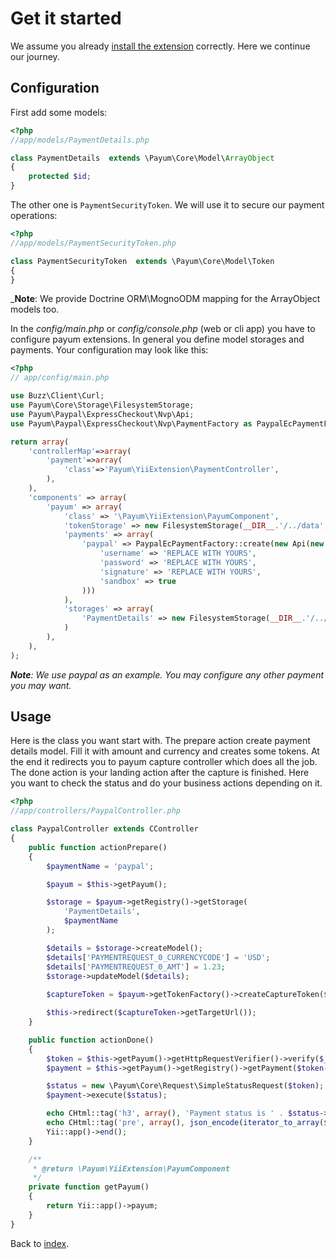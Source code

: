 # Get it started

We assume you already [install the extension](installation.md) correctly. Here we continue our journey.

## Configuration

First add some models:

```php
<?php
//app/models/PaymentDetails.php

class PaymentDetails  extends \Payum\Core\Model\ArrayObject
{
    protected $id;
}
```

The other one is `PaymentSecurityToken`.
We will use it to secure our payment operations:

```php
<?php
//app/models/PaymentSecurityToken.php

class PaymentSecurityToken  extends \Payum\Core\Model\Token
{
}
```

_**Note**: We provide Doctrine ORM\MognoODM mapping for the ArrayObject models too.

In the _config/main.php_ or _config/console.php_ (web or cli app) you have to configure payum extensions.
In general you define model storages and payments.
Your configuration may look like this:

```php
<?php
// app/config/main.php

use Buzz\Client\Curl;
use Payum\Core\Storage\FilesystemStorage;
use Payum\Paypal\ExpressCheckout\Nvp\Api;
use Payum\Paypal\ExpressCheckout\Nvp\PaymentFactory as PaypalEcPaymentFactory;

return array(
    'controllerMap'=>array(
        'payment'=>array(
            'class'=>'Payum\YiiExtension\PaymentController',
        ),
    ),
    'components' => array(
        'payum' => array(
            'class' => '\Payum\YiiExtension\PayumComponent',
            'tokenStorage' => new FilesystemStorage(__DIR__.'/../data', 'PaymentSecurityToken', 'hash'),
            'payments' => array(
                'paypal' => PaypalEcPaymentFactory::create(new Api(new Curl(), array(
                    'username' => 'REPLACE WITH YOURS',
                    'password' => 'REPLACE WITH YOURS',
                    'signature' => 'REPLACE WITH YOURS',
                    'sandbox' => true
                )))
            ),
            'storages' => array(
                'PaymentDetails' => new FilesystemStorage(__DIR__.'/../data', 'PaymentDetails'),
            )
        ),
    ),
);
```

_**Note**: We use paypal as an example. You may configure any other payment you may want._
 
## Usage

Here is the class you want start with.
The prepare action create payment details model.
Fill it with amount and currency and creates some tokens.
At the end it redirects you to payum capture controller which does all the job.
The done action is your landing action after the capture is finished.
Here you want to check the status and do your business actions depending on it.

```php
<?php
//app/controllers/PaypalController.php

class PaypalController extends CController
{
    public function actionPrepare()
    {
        $paymentName = 'paypal';

        $payum = $this->getPayum();

        $storage = $payum->getRegistry()->getStorage(
            'PaymentDetails',
            $paymentName
        );

        $details = $storage->createModel();
        $details['PAYMENTREQUEST_0_CURRENCYCODE'] = 'USD';
        $details['PAYMENTREQUEST_0_AMT'] = 1.23;
        $storage->updateModel($details);
        
        $captureToken = $payum->getTokenFactory()->createCaptureToken($paymentName, $details, 'paypal/done');

        $this->redirect($captureToken->getTargetUrl());
    }

    public function actionDone()
    {
        $token = $this->getPayum()->getHttpRequestVerifier()->verify($_REQUEST);
        $payment = $this->getPayum()->getRegistry()->getPayment($token->getPaymentName());

        $status = new \Payum\Core\Request\SimpleStatusRequest($token);
        $payment->execute($status);

        echo CHtml::tag('h3', array(), 'Payment status is ' . $status->getStatus());
        echo CHtml::tag('pre', array(), json_encode(iterator_to_array($status->getModel()), JSON_PRETTY_PRINT));
        Yii::app()->end();
    }

    /**
     * @return \Payum\YiiExtension\PayumComponent
     */
    private function getPayum()
    {
        return Yii::app()->payum;
    }
}
```

Back to [index](index.md).
